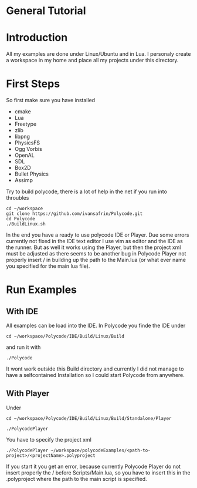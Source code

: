 General Tutorial
================
# Introduction
All my examples are done under Linux/Ubuntu and in Lua.
I personaly create a workspace in my home and place all my projects under this directory.

# First Steps
So first make sure you have installed
* cmake
* Lua
* Freetype
* zlib
* libpng
* PhysicsFS
* Ogg Vorbis
* OpenAL
* SDL
* Box2D
* Bullet Physics
* Assimp

Try to build polycode, there is a lot of help in the net if you run into throubles
```
cd ~/workspace
git clone https://github.com/ivansafrin/Polycode.git
cd Polycode
./BuildLinux.sh
```

In the end you have a ready to use polycode IDE or Player.
Due some errors currently not fixed in the IDE text editor I use vim as editor and the IDE as the runner.
But as well it works using the Player, but then the project xml must be adjusted as there seems to be another bug in Polycode Player not properly insert / in building up the path to the Main.lua (or what ever name you specified for the main lua file).

# Run Examples
## With IDE
All examples can be load into the IDE. In Polycode you finde the IDE under
```
cd ~/workspace/Polycode/IDE/Build/Linux/Build
```
and run it with 
```
./Polycode
```
It wont work outside this Build directory and currently I did not manage to have a selfcontained Installation so I could start Polycode from anywhere.

## With Player
Under 
```
cd ~/workspace/Polycode/IDE/Build/Linux/Build/Standalone/Player
```
```
./PolycodePlayer
```
You have to specify the project xml

```
./PolycodePlayer ~/workspace/polycodeExamples/<path-to-project>/<projectName>.polyproject
```
If you start it you get an error, because currently Polycode Player do not insert properly the / before Scripts/Main.lua, so you have to insert this in the <projectName>.polyproject where the path to the main script is specified.
